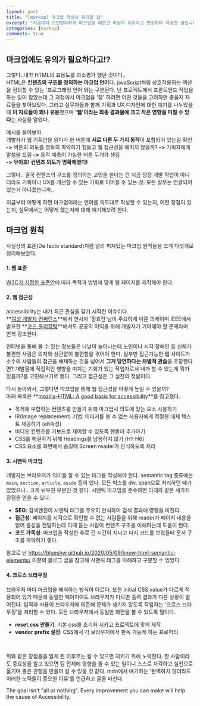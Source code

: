 ```yaml
---
layout: post
title: "[markup] 마크업 작성시 유의할 점"
excerpt: "지금까지 오만방자하게 마크업을 해온건 아닐까 뉘우치고 반성하며 작성한 글입니다."
categories: [markup]
comments: true
---
```


## 마크업에도 유의가 필요하다고!?

그렇다..내가 HTML의 효용도를 과소평가 했던 것이다.. <br/>
HTML은 **컨텐츠의 구조를 정의하는 마크업 언어**다. javaScript처럼 상호작용하는 액션을 정의할 수 있는 '프로그래밍 언어'와는 구분된다. 난 프로젝트에서 프론트엔드 작업을 하는 일이 많았는데 그 과정에서 마크업을 '잘' 하려면 어떤 것들을 고려하면 좋을지 자료들을 찾아보았다. 그리고 실무자들과 함께 기획과 UX 디자인에 대한 얘기를 나누었을때 **이 자료들이 꽤나 유용**했으며 **'웹'이라는 최종 결과물에 크고 작은 영향을 미칠 수 있다**는 사실을 알았다.

예시를 들어보자. <br/>
개발자가 웹 기획안을 읽다가 한 버튼에 **서로 다른 두 가지 동작**이 포함되어 있는걸 확인 **->** 버튼의 의도를 명확히 파악하기 힘들고 웹 접근성을 해치지 않을까? **->** 기획자에게 말씀을 드림 **->** 동작 예측이 가능한 버튼 두개가 생김 <br/> **-> 무야호! 컨텐츠 의도가 명확해졌다!**

그렇다.. 결국 컨텐츠의 구조를 정의하는 고민을 한다는 건 지금 당장 개발 작업이 아니더라도 기획이나 UX를 개선할 수 있는 기회로 이어질 수 있는 것. 모든 실무는 연결되어 있는거 아니겠습니까..

지금부터 어떻게 하면 마크업이라는 언어를 의도대로 작성할 수 있는지, 어떤 장점이 있는지, 실무에서는 어떻게 했는지에 대해 얘기해보려 한다.

## 마크업 원칙

사실상의 표준(De facto standard)처럼 널리 퍼져있는 마크업 원칙들을 크게 다섯개로 정리해보았다.

#### 1. 웹 표준

[W3C가 지정한 표준안](https://www.w3.org/standards/)에 따라 목적과 방법에 맞게 웹 페이지를 제작해야 한다.

#### 2. 웹 접근성

accessibility는 내가 최근 관심을 갖기 시작한 이슈이다. <br/>
**[여성 개발자 컨퍼런스](https://www.facebook.com/wdconf2020/)**에서 연사자 '정효진'님이 주요하게 다룬 의제이며 IEEE에서 발표한 **[코드 윤리강령](https://www.computer.org/education/code-of-ethics)**에서도 공공의 이익을 위해 개발자가 기여해야 할 문제라며 반복 강조한다. 

인터넷을 통해 볼 수 있는 정보들은 나날이 늘어나는데 노인이나 시각 장애인 등 신체가 불편한 사람은 의지와 상관없이 불편함을 겪어야 한다. 일부만 접근가능한 웹 사이트가 소수의 사람들의 접근을 배제하는 것을 넘어서 **그게 당연하다는 차별적 관습**을 조장한다면?
개발물에 직접적인 영향을 미치는 기회가 있는 작업자로서 내가 할 수 있는게 뭐가 있을까?를 고민해보기로 했다. 그리고 접근성은 그 실천의 첫발이다.

다시 돌아와서, 그렇다면 마크업을 통해 웹 접근성을 어떻게 높일 수 있을까? <br/>
아래 목록은 **[mozilla-HTML: A good basis for accessibility](https://developer.mozilla.org/en-US/docs/Learn/Accessibility/HTML)**를 참고했다.

- 목적에 부합하는 컨텐츠를 만들기 위해 마크업시 의도에 맞는 요소 사용하기
- IR(Image replacement) 기법: 이미지를 볼 수 없는 사용자에게 적절한 대체 텍스트 제공하기 (alt속성)
- 비디오 컨텐츠를 키보드로 제어할 수 있도록 핸들러 추가하기
- CSS를 해결하기 위해 Headings를 남용하지 않기 (H1-H6)
- CSS 요소를 화면에서 숨길때 Screen reader가 인식하도록 처리

#### 3. 시맨틱 마크업

개발자는 브라우저가 의미를 알 수 있는 태그를 작성해야 한다. semantic tag 종류에는 `main`, `section`, `article`, `aside` 등이 있다. 모든 박스를 div, span으로 처리하던 때가 있었으나.. 크게 뉘우친 부분인 것 같다. 시맨틱 마크업을 준수하면 아래와 같은 세가지 장점을 얻을 수 있다.

- **SEO**: 검색엔진이 시맨틱 태그를 주요히 인식하여 검색 결과에 영향을 미친다.
- **접근성**: 페이지를 시각으로 확인할 수 없는 사람들을 위해 reader가 페이지 내용을 읽어 음성을 전달하는데 이때 듣는 사람이 컨텐츠 구조를 이해하는데 도움이 된다.
- **코드 가독성**: 마크업을 작성한 후로 긴 시간이 지나고 다시 코드를 보았을때 문서 구조를 파악하기 좋다.

참고로 난 https://blueshw.github.io/2020/05/09/know-html-semantic-elements/ 이분의 블로그 글을 참고해 시맨틱 태그를 이해하고 구분할 수 있었다.


#### 4. 크로스 브라우징
브라우저 마다 마크업을 해석하는 방식이 다르다. 또한 initial CSS value가 다르게 적용되어 있기 때문에 동일한 페이지여도 브라우저가 다르면 출력 결과가 다른 상황이 벌어진다. 입력과 사용이 브라우저에 의존해 문제가 생기지 않도록 작업자는 '크로스 브라우징'을 처리할 수 있다. 모든 브라우저에서 동일한 화면을 볼 수 있도록 말이다.

- **reset.css 만들기**: 기본 css를 초기화 시키고 프로젝트에 맞게 제작
- **vendor prefix 설정**: CSS에서 각 브라우저에서 판독 가능케 하는 프로퍼티

<br/>

위와 같은 장점들을 알게 된 이후로는 될 수 있으면 지키기 위해 노력한다. 한 사람이라도 중요성을 알고 있으면 팀 전체에 영향을 줄 수 있는 일이니 스스로 자각하고 실천으로 옮기며 좋은 관행을 만들어 갈 수 있을 것 같다. mdn에서 얘기하는 '완벽하지 않더라도 이러한 노력들이 중요한 이유'를 언급하고 글을 마친다. 

The goal isn't "all or nothing". Every improvement you can make will help the cause of Accessibility.